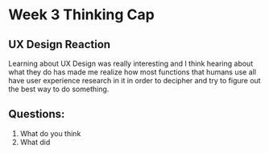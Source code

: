 # Week 3 Thinking Cap

## UX Design Reaction
Learning about UX Design was really interesting and I think hearing about what they do has made me realize how most functions that humans use all have user experience research in it in order to decipher and try to figure out the best way to do something.

## Questions:
1. What do you think
2. What did
